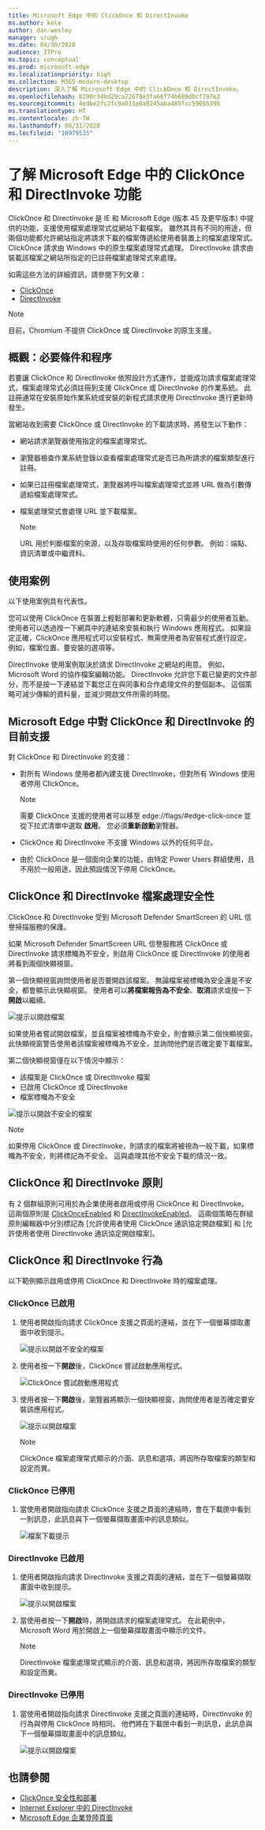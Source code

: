 ```yaml
---
title: Microsoft Edge 中的 ClickOnce 和 DirectInvoke
ms.author: kele
author: dan-wesley
manager: srugh
ms.date: 04/30/2020
audience: ITPro
ms.topic: conceptual
ms.prod: microsoft-edge
ms.localizationpriority: high
ms.collection: M365-modern-desktop
description: 深入了解 Microsoft Edge 中的 ClickOnce 和 DirectInvoke。
ms.openlocfilehash: 8290c34bd29ca72678e3fa68f74b689d0cf797e3
ms.sourcegitcommit: 4edbe2fc2fc9a013e6a0245aba485fcc5905539b
ms.translationtype: HT
ms.contentlocale: zh-TW
ms.lasthandoff: 08/31/2020
ms.locfileid: "10979535"
---
```

# 了解 Microsoft Edge 中的 ClickOnce 和 DirectInvoke 功能

ClickOnce 和 DirectInvoke 是 IE 和 Microsoft Edge (版本 45 及更早版本) 中提供的功能，支援使用檔案處理常式從網站下載檔案。 雖然其具有不同的用途，但兩個功能都允許網站指定將請求下載的檔案傳遞給使用者裝置上的檔案處理常式。 ClickOnce 請求由 Windows 中的原生檔案處理常式處理。 DirectInvoke 請求由裝載該檔案之網站所指定的已註冊檔案處理常式來處理。

如需這些方法的詳細資訊，請參閱下列文章：

- [ClickOnce](https://docs.microsoft.com/visualstudio/deployment/clickonce-security-and-deployment?view=vs-2019)
- [DirectInvoke]( https://technet.microsoft.com/learning/jj215788(v=vs.94).aspx)

> [!NOTE]
> 目前，Chromium 不提供 ClickOnce 或 DirectInvoke 的原生支援。

## 概觀：必要條件和程序

若要讓 ClickOnce 和 DirectInvoke 依照設計方式運作，並能成功請求檔案處理常式，檔案處理常式必須註冊到支援 ClickOnce 或 DirectInvoke 的作業系統。 此註冊通常在安裝原始作業系統或安裝的新程式請求使用 DirectInvoke 進行更新時發生。

當網站收到需要 ClickOnce 或 DirectInvoke 的下載請求時，將發生以下動作：

- 網站請求瀏覽器使用指定的檔案處理常式。
- 瀏覽器檢查作業系統登錄以查看檔案處理常式是否已為所請求的檔案類型進行註冊。
- 如果已註冊檔案處理常式，瀏覽器將呼叫檔案處理常式並將 URL 做為引數傳遞給檔案處理常式。
- 檔案處理常式會處理 URL 並下載檔案。

  > [!NOTE]
  > URL 用於判斷檔案的來源，以及存取檔案時使用的任何參數。  例如：端點、資訊清單或中繼資料。

## 使用案例

以下使用案例具有代表性。

您可以使用 ClickOnce 在裝置上輕鬆部署和更新軟體，只需最少的使用者互動。 使用者可以透過按一下網頁中的連結來安裝和執行 Windows 應用程式。 如果設定正確，ClickOnce 應用程式可以安裝程式，無需使用者為安裝程式進行設定。 例如，檔案位置、要安裝的選項等。

DirectInvoke 使用案例取決於請求 DirectInvoke 之網站的用意。 例如，Microsoft Word 的協作檔案編輯功能。 DirectInvoke 允許您下載已變更的文件部分，而不是按一下連結並下載您正在與同事和合作處理文件的整個副本。 這個策略可減少傳輸的資料量，並減少開啟文件所需的時間。  

## Microsoft Edge 中對 ClickOnce 和 DirectInvoke 的目前支援

對 ClickOnce 和 DirectInvoke 的支援：

- 對所有 Windows 使用者都內建支援 DirectInvoke，但對所有 Windows 使用者停用 ClickOnce。

  > [!NOTE]
  > 需要 ClickOnce 支援的使用者可以移至 edge://flags/#edge-click-once 並從下拉式清單中選取 **啟用**。 您必須**重新啟動**瀏覽器。

- ClickOnce 和 DirectInvoke 不支援 Windows 以外的任何平台。
- 由於 ClickOnce 是一個面向企業的功能，由特定 Power Users 群組使用，且不用於一般用途，因此預設情況下停用 ClickOnce。

## ClickOnce 和 DirectInvoke 檔案處理安全性

ClickOnce 和 DirectInvoke 受到 Microsoft Defender SmartScreen 的 URL 信譽掃描服務的保護。

如果 Microsoft Defender SmartScreen URL 信譽服務將 ClickOnce 或 DirectInvoke 請求標幟為不安全，則啟用 ClickOnce 或 DirectInvoke 的使用者將看到兩個快顯視窗。

第一個快顯視窗詢問使用者是否要開啟該檔案。 無論檔案被標幟為安全還是不安全，都會顯示此快顯視窗。 使用者可以**將檔案報告為不安全**、**取消**請求或按一下**開啟**以繼續。

   ![提示以開啟檔案](./media/edge-learn-more-co-di/edge-clickonce-modal-1.png)

如果使用者嘗試開啟檔案，並且檔案被標幟為不安全，則會顯示第二個快顯視窗。  此快顯視窗警告使用者該檔案被標幟為不安全，並詢問他們是否確定要下載檔案。

第二個快顯視窗僅在以下情況中顯示：

- 該檔案是 ClickOnce 或 DirectInvoke 檔案
- 已啟用 ClickOnce 或 DirectInvoke
- 檔案標幟為不安全

 ![提示以開啟不安全的檔案](./media/edge-learn-more-co-di/edge-clickonce-modal-2.png)

> [!NOTE]
> 如果停用 ClickOnce 或 DirectInvoke，則請求的檔案將被視為一般下載，如果標幟為不安全，則將標記為不安全。 這與處理其他不安全下載的情況一致。

## ClickOnce 和 DirectInvoke 原則

有 2 個群組原則可用於為企業使用者啟用或停用 ClickOnce 和 DirectInvoke。 這兩個原則是 [ClickOnceEnabled](https://docs.microsoft.com/DeployEdge/microsoft-edge-policies#clickonceenabled) 和 [DirectInvokeEnabled](https://docs.microsoft.com/DeployEdge/microsoft-edge-policies#directinvokeenabled)。 這兩個策略在群組原則編輯器中分別標記為 [允許使用者使用 ClickOnce 通訊協定開啟檔案] 和 [允許使用者使用 DirectInvoke 通訊協定開啟檔案]。

## ClickOnce 和 DirectInvoke 行為

以下範例顯示啟用或停用 ClickOnce 和 DirectInvoke 時的檔案處理。

### ClickOnce 已啟用

1. 使用者開啟指向請求 ClickOnce 支援之頁面的連結，並在下一個螢幕擷取畫面中收到提示。

   ![提示以開啟不安全的檔案](./media/edge-learn-more-co-di/edge-clickonce-enabled-1.png)

2. 使用者按一下**開啟**後，ClickOnce 嘗試啟動應用程式。

   ![ClickOnce 嘗試啟動應用程式](./media/edge-learn-more-co-di/edge-clickonce-enabled-launch-app.png)

3. 使用者按一下**開啟**後，瀏覽器將顯示一個快顯視窗，詢問使用者是否確定要安裝該應用程式。

   ![提示以開啟檔案](./media/edge-learn-more-co-di/edge-clickonce-enabled-2.png)

   > [!NOTE]
   > ClickOnce 檔案處理常式顯示的介面、訊息和選項，將因所存取檔案的類型和設定而異。

### ClickOnce 已停用

1. 當使用者開啟指向請求 ClickOnce 支援之頁面的連結時，會在下載匣中看到一則訊息，此訊息與下一個螢幕擷取畫面中的訊息類似。

   ![檔案下載提示](./media/edge-learn-more-co-di/edge-clickonce-disabled-1.png)

### DirectInvoke 已啟用

1. 使用者開啟指向請求 DirectInvoke 支援之頁面的連結，並在下一個螢幕擷取畫面中收到提示。

   ![提示以開啟檔案](./media/edge-learn-more-co-di/edge-directinvoke-open-link-1.png)

2. 當使用者按一下**開啟**時，將開啟請求的檔案處理常式。 在此範例中，Microsoft Word 用於開啟上一個螢幕擷取畫面中顯示的文件。

   > [!NOTE]
   > DirectInvoke 檔案處理常式顯示的介面、訊息和選項，將因所存取檔案的類型和設定而異。

### DirectInvoke 已停用

1. 當使用者開啟指向請求 DirectInvoke 支援之頁面的連結時，DirectInvoke 的行為與停用 ClickOnce 時相同。 他們將在下載匣中看到一則訊息，此訊息與下一個螢幕擷取畫面中的訊息類似。

   ![提示以開啟檔案](./media/edge-learn-more-co-di/edge-directinvoke-open-link-2.png)

## 也請參閱

- [ClickOnce 安全性和部署](https://go.microsoft.com/fwlink/?linkid=2099880)
- [Internet Explorer 中的 DirectInvoke](https://go.microsoft.com/fwlink/?linkid=2099871)
- [Microsoft Edge 企業登陸頁面](https://aka.ms/EdgeEnterprise)
